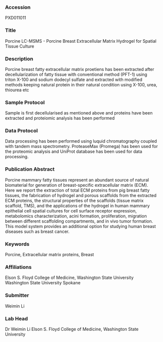 ### Accession
PXD011011

### Title
Porcine LC-MSMS -  Porcine Breast Extracellular Matrix Hydrogel for Spatial Tissue Culture

### Description
Porcine breast fatty extracellular matrix proetiens has been extracted after decellularization of fatty tissue with conventional method (PFT-1) using triton X-100 and sodium dodecyl sulfate and extracted with modified methods keeping natural protein in their natural condition using X-100, urea, thiourea etc

### Sample Protocol
Sample is first decellularised as mentioned above and proteins have been extracted and proteiomic analysis has been performed

### Data Protocol
Data processing has been performed using luquid chromatography coupled with tandem mass spectrometry.  ProteaseMax (Promega) has been used for the proteomic analysis and UniProt database has been used for data processing.

### Publication Abstract
Porcine mammary fatty tissues represent an abundant source of natural biomaterial for generation of breast-specific extracellular matrix (ECM). Here we report the extraction of total ECM proteins from pig breast fatty tissues, the fabrication of hydrogel and porous scaffolds from the extracted ECM proteins, the structural properties of the scaffolds (tissue matrix scaffold, TMS), and the applications of the hydrogel in human mammary epithelial cell spatial cultures for cell surface receptor expression, metabolomics characterization, acini formation, proliferation, migration between different scaffolding compartments, and in vivo tumor formation. This model system provides an additional option for studying human breast diseases such as breast cancer.

### Keywords
Porcine, Extracellular matrix proteins, Breast

### Affiliations
Elson S. Floyd College of Medicine, Washington State University
Washington State University Spokane

### Submitter
Weimin Li

### Lab Head
Dr Weimin Li
Elson S. Floyd College of Medicine, Washington State University


